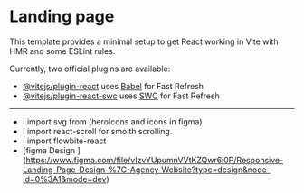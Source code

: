 # Landing page

This template provides a minimal setup to get React working in Vite with HMR and some ESLint rules.

Currently, two official plugins are available:

- [@vitejs/plugin-react](https://github.com/vitejs/vite-plugin-react/blob/main/packages/plugin-react/README.md) uses [Babel](https://babeljs.io/) for Fast Refresh
- [@vitejs/plugin-react-swc](https://github.com/vitejs/vite-plugin-react-swc) uses [SWC](https://swc.rs/) for Fast Refresh

---

- i import svg from (heroIcons and icons in figma)
- i import react-scroll for smoith scrolling.
- i import flowbite-react
- [figma Design ] (<https://www.figma.com/file/vIzvYUpumnVVtKZQwr6i0P/Responsive-Landing-Page-Design-%7C-Agency-Website?type=design&node-id=0%3A1&mode=dev>)
